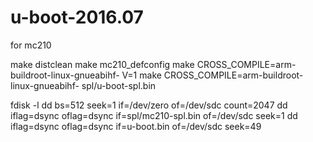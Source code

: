# u-boot-2016.07
for mc210

make distclean
make mc210_defconfig
make CROSS_COMPILE=arm-buildroot-linux-gnueabihf- V=1
make CROSS_COMPILE=arm-buildroot-linux-gnueabihf- spl/u-boot-spl.bin

fdisk -l
dd bs=512 seek=1 if=/dev/zero of=/dev/sdc count=2047
dd iflag=dsync oflag=dsync if=spl/mc210-spl.bin of=/dev/sdc seek=1
dd iflag=dsync oflag=dsync if=u-boot.bin of=/dev/sdc seek=49
